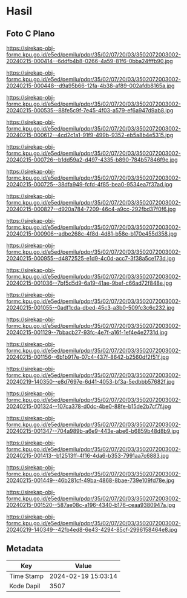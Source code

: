 # Hasil

## Foto C Plano

https://sirekap-obj-formc.kpu.go.id/e5ed/pemilu/pdpr/35/02/07/20/03/3502072003002-20240215-000414--6ddfb4b8-0266-4a59-81f6-0bba24fffb90.jpg

https://sirekap-obj-formc.kpu.go.id/e5ed/pemilu/pdpr/35/02/07/20/03/3502072003002-20240215-000448--d9a95b66-12fa-4b38-af89-002afdb8165a.jpg

https://sirekap-obj-formc.kpu.go.id/e5ed/pemilu/pdpr/35/02/07/20/03/3502072003002-20240215-000535--88fe5c9f-7e45-4f03-a579-ef6a947d9ab8.jpg

https://sirekap-obj-formc.kpu.go.id/e5ed/pemilu/pdpr/35/02/07/20/03/3502072003002-20240215-000612--4cd2c1a1-91f9-499b-9352-eb5a8b4e5315.jpg

https://sirekap-obj-formc.kpu.go.id/e5ed/pemilu/pdpr/35/02/07/20/03/3502072003002-20240215-000726--b1dd59a2-d497-4335-b890-784b57846f9e.jpg

https://sirekap-obj-formc.kpu.go.id/e5ed/pemilu/pdpr/35/02/07/20/03/3502072003002-20240215-000725--38dfa949-fcfd-4f85-bea0-9534ea7f37ad.jpg

https://sirekap-obj-formc.kpu.go.id/e5ed/pemilu/pdpr/35/02/07/20/03/3502072003002-20240215-000827--d920a784-7209-46c4-a9cc-292fbd37f0f6.jpg

https://sirekap-obj-formc.kpu.go.id/e5ed/pemilu/pdpr/35/02/07/20/03/3502072003002-20240215-000906--adbe268c-4f8d-4d81-b58e-b170e455d358.jpg

https://sirekap-obj-formc.kpu.go.id/e5ed/pemilu/pdpr/35/02/07/20/03/3502072003002-20240215-000955--d4872525-e1d9-4c0d-acc7-3f38a5ce173d.jpg

https://sirekap-obj-formc.kpu.go.id/e5ed/pemilu/pdpr/35/02/07/20/03/3502072003002-20240215-001036--7bf5d5d9-6a19-41ae-9bef-c66ad72f848e.jpg

https://sirekap-obj-formc.kpu.go.id/e5ed/pemilu/pdpr/35/02/07/20/03/3502072003002-20240215-001055--0adf1cda-dbed-45c3-a3b0-509fc3c6c232.jpg

https://sirekap-obj-formc.kpu.go.id/e5ed/pemilu/pdpr/35/02/07/20/03/3502072003002-20240215-001129--7bbacb27-93fc-4e7f-a16f-1ef4e4e2731d.jpg

https://sirekap-obj-formc.kpu.go.id/e5ed/pemilu/pdpr/35/02/07/20/03/3502072003002-20240215-001156--6b1b917e-07c4-437f-8642-b2560df2f51f.jpg

https://sirekap-obj-formc.kpu.go.id/e5ed/pemilu/pdpr/35/02/07/20/03/3502072003002-20240219-140350--e8d7697e-6d41-4053-bf3a-5edbbb57682f.jpg

https://sirekap-obj-formc.kpu.go.id/e5ed/pemilu/pdpr/35/02/07/20/03/3502072003002-20240215-001324--107ca378-d0dc-4be0-88fe-b15de2b7cf7f.jpg

https://sirekap-obj-formc.kpu.go.id/e5ed/pemilu/pdpr/35/02/07/20/03/3502072003002-20240215-001347--704a989b-a6e9-443e-abe6-b6859b48d8b9.jpg

https://sirekap-obj-formc.kpu.go.id/e5ed/pemilu/pdpr/35/02/07/20/03/3502072003002-20240215-001413--b12513ff-4f16-4da6-b353-7991aa7c6883.jpg

https://sirekap-obj-formc.kpu.go.id/e5ed/pemilu/pdpr/35/02/07/20/03/3502072003002-20240215-001449--46b281cf-49ba-4868-8bae-739e109fd78e.jpg

https://sirekap-obj-formc.kpu.go.id/e5ed/pemilu/pdpr/35/02/07/20/03/3502072003002-20240215-001520--587ae08c-a196-4340-b176-ceaa9380947a.jpg

https://sirekap-obj-formc.kpu.go.id/e5ed/pemilu/pdpr/35/02/07/20/03/3502072003002-20240219-140349--42fb4ed8-6e43-4294-85cf-2996158464e8.jpg


## Metadata

| Key        | Value               |
| ---------- | ------------------- |
| Time Stamp | 2024-02-19 15:03:14 |
| Kode Dapil | 3507                |



